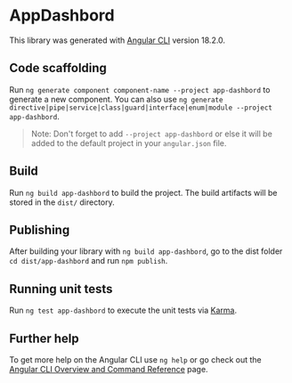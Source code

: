 # AppDashbord

This library was generated with [Angular CLI](https://github.com/angular/angular-cli) version 18.2.0.

## Code scaffolding

Run `ng generate component component-name --project app-dashbord` to generate a new component. You can also use `ng generate directive|pipe|service|class|guard|interface|enum|module --project app-dashbord`.
> Note: Don't forget to add `--project app-dashbord` or else it will be added to the default project in your `angular.json` file. 

## Build

Run `ng build app-dashbord` to build the project. The build artifacts will be stored in the `dist/` directory.

## Publishing

After building your library with `ng build app-dashbord`, go to the dist folder `cd dist/app-dashbord` and run `npm publish`.

## Running unit tests

Run `ng test app-dashbord` to execute the unit tests via [Karma](https://karma-runner.github.io).

## Further help

To get more help on the Angular CLI use `ng help` or go check out the [Angular CLI Overview and Command Reference](https://angular.dev/tools/cli) page.

